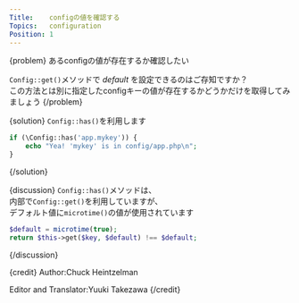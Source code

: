 ```yaml
---
Title:    configの値を確認する
Topics:   configuration
Position: 1
---
```


{problem}
あるconfigの値が存在するか確認したい

`Config::get()`メソッドで _default_ を設定できるのはご存知ですか？  
この方法とは別に指定したconfigキーの値が存在するかどうかだけを取得してみましょう
{/problem}

{solution}
`Config::has()`を利用します

```php
if (\Config::has('app.mykey')) {
    echo "Yea! 'mykey' is in config/app.php\n";
}
```
{/solution}

{discussion}
`Config::has()`メソッドは、  
内部で`Config::get()`を利用していますが、  
デフォルト値に`microtime()`の値が使用されています


```php
$default = microtime(true);
return $this->get($key, $default) !== $default;
```
{/discussion}

{credit}
Author:Chuck Heintzelman

Editor and Translator:Yuuki Takezawa
{/credit}
